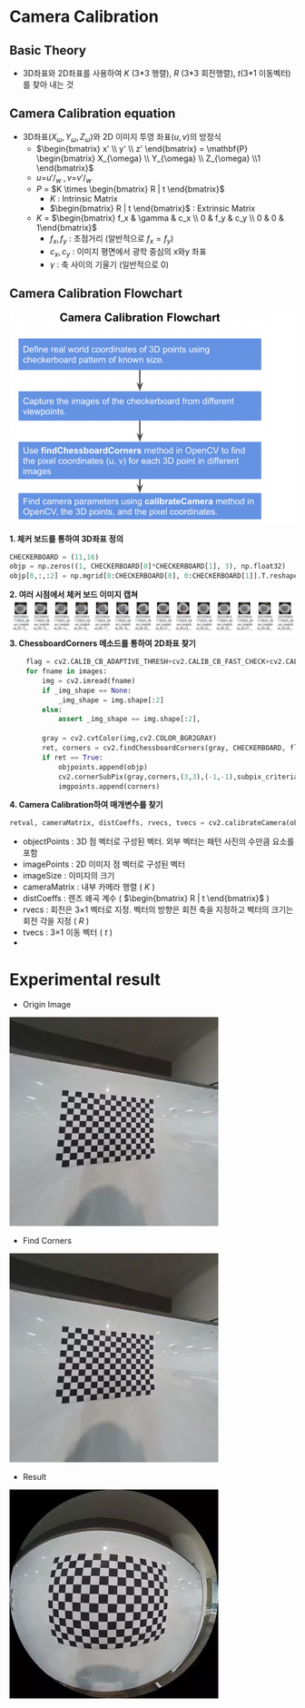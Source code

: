 # Camera Calibration
## Basic Theory
* 3D좌표와 2D좌표를 사용하여 $K$ (3\*3 행렬), $R$ (3\*3 회전행렬), $t$(3\*1 이동벡터)를 찾아 내는 것
## Camera Calibration equation
* 3D좌표$( X_{\omega},  Y_{\omega},  Z_{\omega})$와 2D 이미지 투영 좌표$(u,v)$의 방정식
  -  $\begin{bmatrix} x' \\ y' \\ z' \end{bmatrix} = \mathbf{P} \begin{bmatrix} X_{\omega} \\ Y_{\omega} \\ Z_{\omega} \\1  \end{bmatrix}$
  -  $u$=$u'/_w$ $,  v$=$v'/_w$ 
  - $P$ = $K \times \begin{bmatrix} R | t \end{bmatrix}$ 
    - $K$ : Intrinsic Matrix 
    - $\begin{bmatrix} R | t \end{bmatrix}$ : Extrinsic Matrix
  - $K$ = $\begin{bmatrix} f_x & \gamma & c_x \\ 0 & f_y & c_y \\ 0 & 0 & 1\end{bmatrix}$
    - $f_x , f_y$ : 초점거리 (알반적으로 $f_x = f_y$)
    - $c_x , c_y$ : 이미지 평면에서 광학 중심의 x와y 좌표
    - $\gamma$ : 축 사이의 기울기 (일반적으로 0)

## Camera Calibration Flowchart
![camearacalibration1](/assets/img/cameracalibration1.png)

**1. 체커 보드를 통하여 3D좌표 정의**
```python
CHECKERBOARD = (11,16)
objp = np.zeros((1, CHECKERBOARD[0]*CHECKERBOARD[1], 3), np.float32)
objp[0,:,:2] = np.mgrid[0:CHECKERBOARD[0], 0:CHECKERBOARD[1]].T.reshape(-1, 2)
```
**2. 여러 시점에서 체커 보드 이미지 캡쳐**
![camearacalibration3](/assets/img/cameracalibration3.png)
**3. ChessboardCorners 메소드를 통하여 2D좌표 찾기**
```python
    flag = cv2.CALIB_CB_ADAPTIVE_THRESH+cv2.CALIB_CB_FAST_CHECK+cv2.CALIB_CB_NORMALIZE_IMAGE
    for fname in images:
        img = cv2.imread(fname)
        if _img_shape == None:
            _img_shape = img.shape[:2]
        else:
            assert _img_shape == img.shape[:2], 

        gray = cv2.cvtColor(img,cv2.COLOR_BGR2GRAY)
        ret, corners = cv2.findChessboardCorners(gray, CHECKERBOARD, flag)
        if ret == True:
            objpoints.append(objp)
            cv2.cornerSubPix(gray,corners,(3,3),(-1,-1),subpix_criteria)
            imgpoints.append(corners)
```
**4. Camera Calibration하여 매개변수를 찾기**
```python
retval, cameraMatrix, distCoeffs, rvecs, tvecs = cv2.calibrateCamera(objectPoints, imagePoints, imageSize)
```
  - objectPoints : 3D 점 벡터로 구성된 벡터. 외부 벡터는 패턴 사진의 수만큼 요소를 포함
  - imagePoints : 2D 이미지 점 벡터로 구성된 벡터
  - imageSize : 이미지의 크기
  - cameraMatrix : 내부 카메라 행렬 ( $K$ )
  - distCoeffs : 렌즈 왜곡 계수 ( $\begin{bmatrix} R | t \end{bmatrix}$ )
  - rvecs : 회전은 3×1 벡터로 지정. 벡터의 방향은 회전 축을 지정하고 벡터의 크기는 회전 각을 지정 ( $R$ )
  - tvecs : 3×1 이동 벡터 ( $t$ )
  - 
# Experimental result
  - Origin Image

![cali4](/assets/img/cali4.jpg)

  - Find Corners

![cali5](/assets/img/cali4.jpg)

  - Result
    
![cali6](/assets/img/cali6.jpg)
